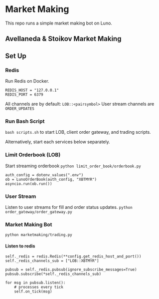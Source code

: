 # Market Making

This repo runs a simple market making bot on Luno.

## Avellaneda & Stoikov Market Making
<insert theory here>

## Set Up


### Redis
Run Redis on Docker. 

```
REDIS_HOST = "127.0.0.1"
REDIS_PORT = 6379
```

All channels are by default: `LOB::<pairsymbol>` 
User stream channels are `ORDER_UPDATES`

### Run Bash Script
`bash scripts.sh` to start LOB, client order gateway, and trading scripts.

Alternatively, start each services below separately.

### Limit Orderbook (LOB)
Start streaming orderbook 
`python limit_order_book/orderbook.py`

```
auth_config = dotenv_values(".env")
ob = LunoOrderBook(auth_config, "XBTMYR")
asyncio.run(ob.run())
```

### User Stream
Listen to user streams for fill and order status updates.
`python order_gateway/order_gateway.py`

### Market Making Bot
`python marketmaking/trading.py`

#### Listen to redis 
```
self._redis = redis.Redis(**config.get_redis_host_and_port()) 
self._redis_channels_sub = ["LOB::XBTMYR"]

pubsub = self._redis.pubsub(ignore_subscribe_messages=True)
pubsub.subscribe(*self._redis_channels_sub)

for msg in pubsub.listen():
    # processes every tick
    self.on_tick(msg)
```